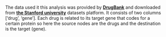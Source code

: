 The data used it this analysis was provided by [**DrugBank**](https://www.drugbank.ca) and downloaded from [**the Stanford university**](https://snap.stanford.edu/biodata/index.html) datasets platform. It consists of two columns [‘drug’, ‘gene’].
Each drug is related to its target gene that codes for a certain protein so here the source nodes are the drugs and the destination is the target (gene).
